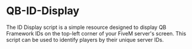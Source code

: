 # QB-ID-Display
The ID Display script is a simple resource designed to display QB Framework IDs on the top-left corner of your FiveM server's screen. This script can be used to identify players by their unique server IDs.
